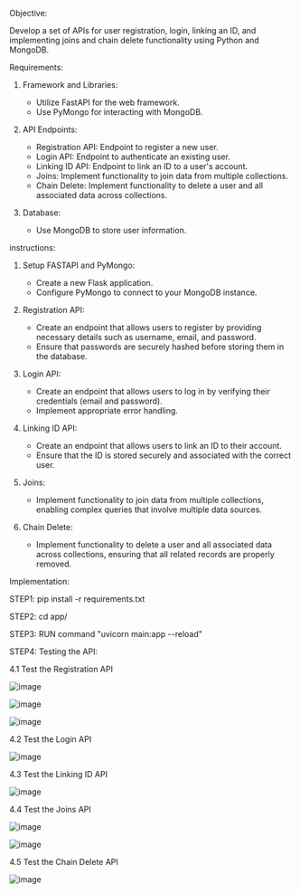 Objective:

Develop a set of APIs for user registration, login, linking an ID, and implementing joins and chain delete functionality using Python and MongoDB.

Requirements:
            
1. Framework and Libraries:
   - Utilize FastAPI for the web framework.
   - Use PyMongo for interacting with MongoDB.

2. API Endpoints:
   - Registration API: Endpoint to register a new user.
   - Login API: Endpoint to authenticate an existing user.
   - Linking ID API: Endpoint to link an ID to a user's account.
   - Joins: Implement functionality to join data from multiple collections.
   - Chain Delete: Implement functionality to delete a user and all associated data across collections.

3. Database:
   - Use MongoDB to store user information.

instructions:

1. Setup FASTAPI and PyMongo:
   - Create a new Flask application.
   - Configure PyMongo to connect to your MongoDB instance.

2. Registration API:
   - Create an endpoint that allows users to register by providing necessary details such as username, email, and password.
   - Ensure that passwords are securely hashed before storing them in the database.

3. Login API:
   - Create an endpoint that allows users to log in by verifying their credentials (email and password).
   - Implement appropriate error handling.

4. Linking ID API:
   - Create an endpoint that allows users to link an ID to their account.
   - Ensure that the ID is stored securely and associated with the correct user.

5. Joins:
   - Implement functionality to join data from multiple collections, enabling complex queries that involve multiple data sources.

6. Chain Delete:
   - Implement functionality to delete a user and all associated data across collections, ensuring that all related records are properly removed.



Implementation:

STEP1: pip install -r requirements.txt

STEP2: cd app/

STEP3: RUN command "uvicorn main:app --reload"

STEP4: Testing the API:

4.1 Test the Registration API
      
![image](https://github.com/user-attachments/assets/ef435ead-16e8-4cec-9991-dad763edb189)


![image](https://github.com/user-attachments/assets/8b6a87cc-d79e-4ed1-9aea-a48bda7035e5)


![image](https://github.com/user-attachments/assets/1ead41ce-9123-4a09-a212-e97e95449b38)


4.2 Test the Login API 

![image](https://github.com/user-attachments/assets/23599f63-be9a-4a35-b75b-270334cdfabe)

4.3 Test the Linking ID API

![image](https://github.com/user-attachments/assets/e59864bf-aa1a-480d-8cf2-fe1502e05cdb)

4.4 Test the Joins API

![image](https://github.com/user-attachments/assets/d52e81de-d8f5-49a0-af85-cd84dcdf0004)


![image](https://github.com/user-attachments/assets/dc2be8bf-0ce3-4d8f-86a0-db5157642ff7)

4.5 Test the Chain Delete API

![image](https://github.com/user-attachments/assets/d0720295-9124-4b1d-9027-edbc7fa3b578)

